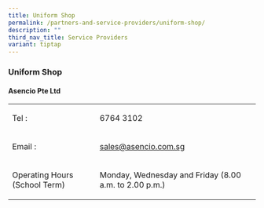 ```yaml
---
title: Uniform Shop
permalink: /partners-and-service-providers/uniform-shop/
description: ""
third_nav_title: Service Providers
variant: tiptap
---
```

<h3><strong>Uniform Shop</strong></h3><h4><strong>Asencio Pte Ltd</strong></h4><table><tbody><tr><td rowspan="1" colspan="1"><p>Tel :</p></td><td rowspan="1" colspan="1"><p>6764 3102</p></td></tr><tr><td rowspan="1" colspan="1"><p>Email :</p></td><td rowspan="1" colspan="1"><p><a href="mailto:sales@asencio.com.sg" rel="noopener noreferrer nofollow" target="_blank">sales@asencio.com.sg</a></p></td></tr><tr><td rowspan="1" colspan="1"><p>Operating Hours (School Term)</p></td><td rowspan="1" colspan="1"><p>Monday, Wednesday and Friday (8.00 a.m. to 2.00 p.m.)</p></td></tr></tbody></table><p></p>